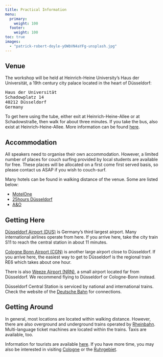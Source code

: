 ```yaml
---
title: Practical Information
menu:
  primary:
    weight: 100
  footer:
    weight: 100
toc: true
images:
  - "patrick-robert-doyle-yOWbVN4aYFg-unsplash.jpg"
---
```


## Venue

The workshop will be held at Heinrich-Heine University’s Haus der Universität, a 19th century city palace located in the heart of Düsseldorf:

<pre>
Haus der Universität
Schadowplatz 14
40212 Düsseldorf
Germany
</pre>

To get here using the tube, either exit at Heinrich-Heine-Allee or at Schadowstraße, then walk for about three minutes. If you take the bus, also exist at Heinrich-Heine-Allee. More information can be found [here](https://www.hdu.hhu.de/kontakt).

## Accommodation

All speakers need to organise their own accommodation. However, a limited number of places for couch surfing provided by local students are available for free. These places will be allocated on a first come first served basis, so please contact us ASAP if you wish to couch-surf.

Many hotels can be found in walking distance of the venue. Some are listed below:

- [MotelOne](https://www.motel-one.com/en/hotels/dusseldorf/hotel-dusseldorf-hauptbahnhof/)
- [25hours Düsseldorf](https://www.25hours-hotels.com/en/hotels/duesseldorf/das-tour)
- [A&O](https://www.aohostels.com/en/dusseldorf/duesseldorf-hauptbahnhof/)

## Getting Here

[Düsseldorf Airport (DUS)](https://www.dus.com/en) is Germany’s third largest airport. Many international airlines operate from here. If you arrive here, take the city train S11 to reach the central station in about 11 minutes.

[Cologne Bonn Airport (CGN)](https://www.cologne-bonn-airport.com/en.html) is another large airport close to Düsseldorf. If you arrive here, the easiest way to get to Düsseldorf is the regional train RE6 which takes about one hour.

There is also [Weeze Airport (NRN)](http://www.airport-weeze.com/en), a small airport located far from Düsseldorf. We recommend flying to Düsseldorf or Cologne-Bonn instead.

Düsseldorf Central Station is serviced by national and international trains. Check the website of the [Deutsche Bahn](https://www.bahn.com/en/) for connections.

## Getting Around

In general, most locations are located within walking distance. However, there are also overground and underground trains operated by [Rheinbahn](http://www.rheinbahn.com/). Multi-language ticket machines are located within the trains. Taxis are available, too.

Information for tourists are available [here](https://www.duesseldorf.de/international.html). If you have more time, you may also be interested in visiting [Cologne](https://www.cologne-tourism.com/) or the [Ruhrgebiet](https://www.metropoleruhr.de/en/start/).
